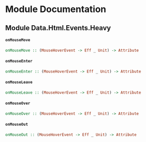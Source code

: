 # Module Documentation

## Module Data.Html.Events.Heavy

#### `onMouseMove`

``` purescript
onMouseMove :: (MouseHoverEvent -> Eff _ Unit) -> Attribute
```


#### `onMouseEnter`

``` purescript
onMouseEnter :: (MouseHoverEvent -> Eff _ Unit) -> Attribute
```


#### `onMouseLeave`

``` purescript
onMouseLeave :: (MouseHoverEvent -> Eff _ Unit) -> Attribute
```


#### `onMouseOver`

``` purescript
onMouseOver :: (MouseHoverEvent -> Eff _ Unit) -> Attribute
```


#### `onMouseOut`

``` purescript
onMouseOut :: (MouseHoverEvent -> Eff _ Unit) -> Attribute
```




